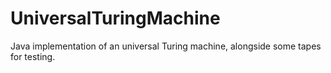 # UniversalTuringMachine

Java implementation of an universal Turing machine, alongside some tapes for testing.
